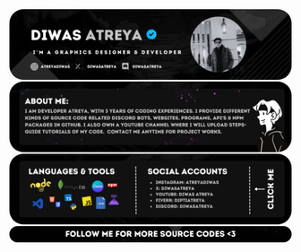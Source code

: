 <img src="diwas_b.png" style="border-radius:25px">
<img src="diwas_b2.png" style="border-radius:25px">
<a href="https://www.fiverr.com/diptiatreya"><img src="diwas_b3.png" style="border-radius:25px"></a>
<img src="diwas_b4.png" style="border-radius:25px">
